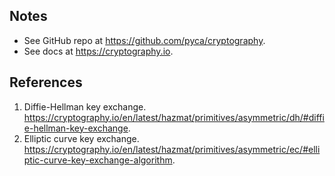 ## Notes
* See GitHub repo at https://github.com/pyca/cryptography.
* See docs at https://cryptography.io.

## References
1. Diffie-Hellman key exchange. https://cryptography.io/en/latest/hazmat/primitives/asymmetric/dh/#diffie-hellman-key-exchange.
2. Elliptic curve key exchange. https://cryptography.io/en/latest/hazmat/primitives/asymmetric/ec/#elliptic-curve-key-exchange-algorithm.
